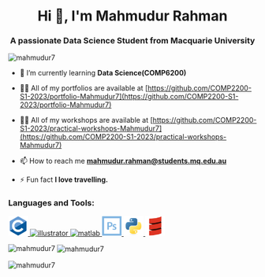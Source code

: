 <h1 align="center">Hi 👋, I'm Mahmudur Rahman</h1>
<h3 align="center">A passionate Data Science Student from Macquarie University</h3>

<p align="left"> <img src="https://komarev.com/ghpvc/?username=mahmudur7&label=Profile%20views&color=0e75b6&style=flat" alt="mahmudur7" /> </p>

- 🌱 I’m currently learning **Data Science(COMP6200)**

- 👨‍💻 All of my portfolios are available at [https://github.com/COMP2200-S1-2023/portfolio-Mahmudur7](https://github.com/COMP2200-S1-2023/portfolio-Mahmudur7)

 - 👨‍💻 All of my workshops are available at [https://github.com/COMP2200-S1-2023/practical-workshops-Mahmudur7](https://github.com/COMP2200-S1-2023/practical-workshops-Mahmudur7)                                                                                                                                      

- 📫 How to reach me **mahmudur.rahman@students.mq.edu.au**

- ⚡ Fun fact **I love travelling.**


<h3 align="left">Languages and Tools:</h3>
<p align="left"> <a href="https://www.cprogramming.com/" target="_blank" rel="noreferrer"> <img src="https://raw.githubusercontent.com/devicons/devicon/master/icons/c/c-original.svg" alt="c" width="40" height="40"/> </a> <a href="https://www.adobe.com/in/products/illustrator.html" target="_blank" rel="noreferrer"> <img src="https://www.vectorlogo.zone/logos/adobe_illustrator/adobe_illustrator-icon.svg" alt="illustrator" width="40" height="40"/> </a> <a href="https://www.mathworks.com/" target="_blank" rel="noreferrer"> <img src="https://upload.wikimedia.org/wikipedia/commons/2/21/Matlab_Logo.png" alt="matlab" width="40" height="40"/> </a> <a href="https://www.photoshop.com/en" target="_blank" rel="noreferrer"> <img src="https://raw.githubusercontent.com/devicons/devicon/master/icons/photoshop/photoshop-line.svg" alt="photoshop" width="40" height="40"/> </a> <a href="https://www.python.org" target="_blank" rel="noreferrer"> <img src="https://raw.githubusercontent.com/devicons/devicon/master/icons/python/python-original.svg" alt="python" width="40" height="40"/> </a> <a href="https://www.scala-lang.org" target="_blank" rel="noreferrer"> <img src="https://raw.githubusercontent.com/devicons/devicon/master/icons/scala/scala-original.svg" alt="scala" width="40" height="40"/> </a> </p>

<p><img align="left" src="https://github-readme-stats.vercel.app/api/top-langs?username=mahmudur7&show_icons=true&locale=en&layout=compact" alt="mahmudur7" /></p>

<p>&nbsp;<img align="center" src="https://github-readme-stats.vercel.app/api?username=mahmudur7&show_icons=true&locale=en" alt="mahmudur7" /></p>

<p><img align="center" src="https://github-readme-streak-stats.herokuapp.com/?user=mahmudur7&" alt="mahmudur7" /></p>
